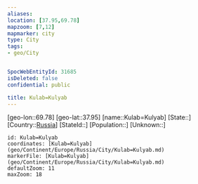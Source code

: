 ```yaml
---
aliases: 
location: [37.95,69.78]
mapzoom: [7,12] 
mapmarker: city 
type: City
tags:
- geo/City


SpocWebEntityId: 31685
isDeleted: false
confidential: public

title: Kulab=Kulyab
---
```

[geo-lon::69.78]
[geo-lat::37.95]
[name::Kulab=Kulyab]
[State::]
[Country::[Russia](geo/Continent/Europe/Russia.md)]
[StateId::]
[Population::]
[Unknown::]


```leaflet
id: Kulab=Kulyab
coordinates: [Kulab=Kulyab](geo/Continent/Europe/Russia/City/Kulab=Kulyab.md)
markerFile: [Kulab=Kulyab](geo/Continent/Europe/Russia/City/Kulab=Kulyab.md)
defaultZoom: 11 
maxZoom: 18
```


